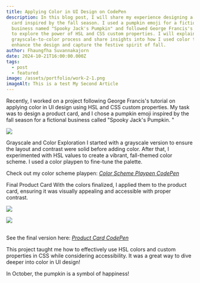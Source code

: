 ```yaml
---
title: Applying Color in UI Design on CodePen
description: In this blog post, I will share my experience designing a product
  card inspired by the fall season. I used a pumpkin emoji for a fictional
  business named "Spooky Jack's Pumpkin" and followed George Francis's tutorial
  to explore the power of HSL and CSS custom properties. I will explain my
  grayscale-to-color process and share insights into how I used color theory to
  enhance the design and capture the festive spirit of fall.
author: Fhaungfha Suvannakajorn
date: 2024-10-21T16:00:00.000Z
tags:
  - post
  - featured
image: /assets/portfolio/work-2-1.png
imageAlt: This is a test My Second Article
---
```

Recently, I worked on a project following George Francis's tutorial on applying color in UI design using HSL and CSS custom properties. My task was to design a product card, and I chose a pumpkin emoji inspired by the fall season for a fictional business called "Spooky Jack's Pumpkin. "

![](/assets/portfolio/work2-4.png)

Grayscale and Color Exploration
I started with a grayscale version to ensure the layout and contrast were solid before adding color. After that, I experimented with HSL values to create a vibrant, fall-themed color scheme. I used a color playpen to fine-tune the palette.

Check out my color scheme playpen: *[Color Scheme Playpen CodePen](https://codepen.io/FhaShare/pen/jOgygrG?editors=1100)*

Final Product Card
With the colors finalized, I applied them to the product card, ensuring it was visually appealing and accessible with proper contrast.

![](/assets/portfolio/work-2-3.png)

![](/assets/portfolio/work-2-2.png)

\
See the final version here: *[Product Card CodePen](https://codepen.io/FhaShare/pen/wvVgLLW)*

This project taught me how to effectively use HSL colors and custom properties in CSS while considering accessibility. It was a great way to dive deeper into color in UI design!

In October, the pumpkin is a symbol of happiness!